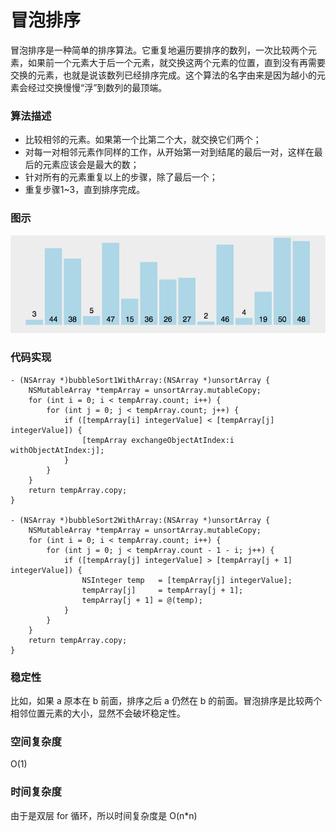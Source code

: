 # 冒泡排序

冒泡排序是一种简单的排序算法。它重复地遍历要排序的数列，一次比较两个元素，如果前一个元素大于后一个元素，就交换这两个元素的位置，直到没有再需要交换的元素，也就是说该数列已经排序完成。这个算法的名字由来是因为越小的元素会经过交换慢慢“浮”到数列的最顶端。 

### 算法描述
* 比较相邻的元素。如果第一个比第二个大，就交换它们两个；
* 对每一对相邻元素作同样的工作，从开始第一对到结尾的最后一对，这样在最后的元素应该会是最大的数；
* 针对所有的元素重复以上的步骤，除了最后一个；
* 重复步骤1~3，直到排序完成。

### 图示
![冒泡排序](https://github.com/sunjinshuai/Play-Leetcode/blob/master/Algorithm-Sort/BubbleSort/BubbleSort.gif)

### 代码实现
```
- (NSArray *)bubbleSort1WithArray:(NSArray *)unsortArray {
    NSMutableArray *tempArray = unsortArray.mutableCopy;
    for (int i = 0; i < tempArray.count; i++) {
        for (int j = 0; j < tempArray.count; j++) {
            if ([tempArray[i] integerValue] < [tempArray[j] integerValue]) {
                [tempArray exchangeObjectAtIndex:i withObjectAtIndex:j];
            }
        }
    }
    return tempArray.copy;
}

- (NSArray *)bubbleSort2WithArray:(NSArray *)unsortArray {
    NSMutableArray *tempArray = unsortArray.mutableCopy;
    for (int i = 0; i < tempArray.count; i++) {
        for (int j = 0; j < tempArray.count - 1 - i; j++) {
            if ([tempArray[j] integerValue] > [tempArray[j + 1] integerValue]) {
                NSInteger temp   = [tempArray[j] integerValue];
                tempArray[j]     = tempArray[j + 1];
                tempArray[j + 1] = @(temp);
            }
        }
    }
    return tempArray.copy;
}
 ```
 
 
### 稳定性
比如，如果 a 原本在 b 前面，排序之后 a 仍然在 b 的前面。冒泡排序是比较两个相邻位置元素的大小，显然不会破坏稳定性。

### 空间复杂度
O(1)

### 时间复杂度
由于是双层 for 循环，所以时间复杂度是 O(n*n)